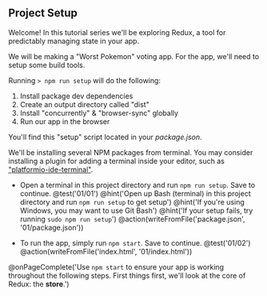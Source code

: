 ## Project Setup
Welcome! In this tutorial series we'll be exploring Redux, a tool for predictably managing state in your app.

We will be making a "Worst Pokemon" voting app. For the app, we'll need to setup some build tools.

Running `> npm run setup` will do the following:

1. Install package dev dependencies
2. Create an output directory called "dist"
3. Install "concurrently" & "browser-sync" globally
4. Run our app in the browser

You'll find this "setup" script located in your *package.json*.

We'll be installing several NPM packages from terminal. You may consider installing a plugin for adding a terminal inside your editor, such as ["platformio-ide-terminal"](https://github.com/platformio/platformio-atom-ide-terminal).

+ Open a terminal in this project directory and run `npm run setup`. Save to continue.
@test('01/01')
@hint('Open up Bash (terminal) in this project directory and run `npm run setup` to get setup')
@hint('If you're using Windows, you may want to use Git Bash')
@hint('If your setup fails, try running `sudo npm run setup`')
@action(writeFromFile('package.json', '01/package.json'))

+ To run the app, simply run `npm start`. Save to continue.
@test('01/02')
@action(writeFromFile('index.html', '01/index.html'))

@onPageComplete('Use `npm start` to ensure your app is working throughout the following steps. First things first, we'll look at the core of Redux: the **store**.')
